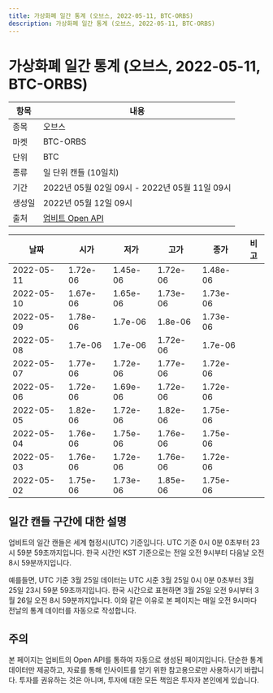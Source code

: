 ```yaml
---
title: 가상화폐 일간 통계 (오브스, 2022-05-11, BTC-ORBS)
description: 가상화폐 일간 통계 (오브스, 2022-05-11, BTC-ORBS)
---
```



가상화폐 일간 통계 (오브스, 2022-05-11, BTC-ORBS)
===

|항목|내용|
|--|--|
|종목|오브스|
|마켓|BTC-ORBS|
|단위|BTC|
|종류|일 단위 캔들 (10일치)|
|기간|2022년 05월 02일 09시 - 2022년 05월 11일 09시|
|생성일|2022년 05월 12일 09시|
|출처|[업비트 Open API](https://docs.upbit.com)|


|날짜|시가|저가|고가|종가|비고|
|--|--|--|--|--|--|
|2022-05-11|1.72e-06|1.45e-06|1.72e-06|1.48e-06|    |
|2022-05-10|1.67e-06|1.65e-06|1.73e-06|1.73e-06|    |
|2022-05-09|1.78e-06|1.7e-06|1.8e-06|1.73e-06|    |
|2022-05-08|1.7e-06|1.7e-06|1.72e-06|1.7e-06|    |
|2022-05-07|1.77e-06|1.72e-06|1.77e-06|1.72e-06|    |
|2022-05-06|1.72e-06|1.69e-06|1.72e-06|1.72e-06|    |
|2022-05-05|1.82e-06|1.72e-06|1.82e-06|1.75e-06|    |
|2022-05-04|1.76e-06|1.75e-06|1.76e-06|1.75e-06|    |
|2022-05-03|1.76e-06|1.72e-06|1.76e-06|1.72e-06|    |
|2022-05-02|1.75e-06|1.73e-06|1.85e-06|1.75e-06|    |


일간 캔들 구간에 대한 설명
---


업비트의 일간 캔들은 세계 협정시(UTC) 기준입니다. 
UTC 기준 0시 0분 0초부터 23시 59분 59초까지입니다. 
한국 시간인 KST 기준으로는 전일 오전 9시부터 다음날 오전 8시 59분까지입니다. 


예를들면, UTC 기준 3월 25일 데이터는 UTC 시준 3월 25일 0시 0분 0초부터 3월 25일 23시 59분 59초까지입니다. 
한국 시간으로 표현하면 3월 25일 오전 9시부터 3월 26일 오전 8시 59분까지입니다. 
이와 같은 이유로 본 페이지는 매일 오전 9시마다 전날의 통계 데이터를 자동으로 작성합니다. 


주의
---


본 페이지는 업비트의 Open API를 통하여 자동으로 생성된 페이지입니다. 
단순한 통계 데이터만 제공하고, 자료를 통해 인사이트를 얻기 위한 참고용으로만 사용하시기 바랍니다. 
투자를 권유하는 것은 아니며, 투자에 대한 모든 책임은 투자자 본인에게 있습니다. 
